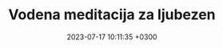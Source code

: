---
title:  Vodena meditacija za ljubezen
Metatitle: meditacija za ljubezen je zasnovana z namenom, da ti pomaga obuditi ljubezen in mir v sebi.
description: Dobrodošli na kanalu z meditacijami za sprostitev in notranjo moč. Današnja 22-minutna meditacija za ljubezen obuja ljubezen in mir v tebi, in te povezuje z energijo ljubezni. Pomaga celiti rane iz preteklosti in se ponovno odpreti za ljubezen.
date:   2023-07-17 10:11:35 +0300
tip: youtube
noindex: true   
youtubelink: https://www.youtube.com/watch?v=Pji7jbyK8IA
image:  '/images/posnetki/meditacija-ljubezen-yt.webp'
tags:   ['ljubezen', 'brezplačno', 'vodena meditacija']
---